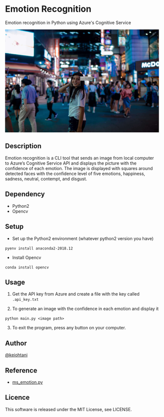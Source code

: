 # Emotion Recognition
Emotion recognition in Python using Azure's Cognitive Service

![ScreenShot](sample_image.jpg)

## Description
Emotion recognition is a CLI tool that sends an image from local computer to Azure’s Cognitive Service API and displays the picture with the confidence of each emotion. The image is displayed with squares around detected faces with the confidence level of five emotions,  happiness, sadness, neutral, contempt, and disgust. 


## Dependency
- Python2
- Opencv


## Setup
- Set up the Python2 environment (whatever python2 version you have)

`pyenv install anaconda2-2018.12`

- Install Opencv

`conda install opencv`


## Usage
1. Get the API key from Azure and create a file with the key called `.api_key.txt`

2. To generate an image with the confidence in each emotion and display it

`python main.py <image path>`

3. To exit the program, press any button on your computer. 


## Author
[@keiohtani](https://github.com/keiohtani)


## Reference
- [ms\_emotion.py](https://gist.github.com/JotaroS/ae3a56a91a16aa44635b1e02a7af67cd)


## Licence
This software is released under the MIT License, see LICENSE.
